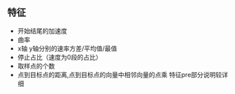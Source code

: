 ## 特征 

+ 开始结尾的加速度     
+ 曲率    
+ x轴 y轴分别的速率方差/平均值/最值    
+ 停止占比（速度为0段的占比）    
+ 取样点的个数
+ 点到目标点的距离,点到目标点的向量中相邻向量的点乘
特征pre部分说明较详细